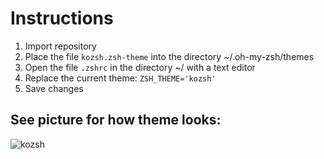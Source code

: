 # Instructions
1. Import repository
2. Place the file `kozsh.zsh-theme` into the directory ~/.oh-my-zsh/themes
3. Open the file `.zshrc` in the directory ~/ with a text editor
4. Replace the current theme: `ZSH_THEME='kozsh'`
5. Save changes

## See picture for how theme looks:
![kozsh](https://github.com/JoshBenn/KoTheme-for-zsh/assets/134667610/7b92b63d-e241-407c-af1d-9700f367c699)


